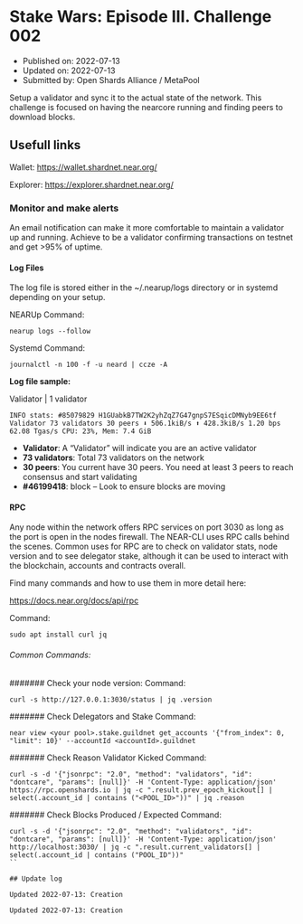 # Stake Wars: Episode III. Challenge 002
* Published on: 2022-07-13
* Updated on: 2022-07-13
* Submitted by: Open Shards Alliance / MetaPool

Setup a validator and sync it to the actual state of the network. This challenge is focused on having the nearcore running and finding peers to download blocks.


## Usefull links

Wallet: https://wallet.shardnet.near.org/

Explorer: https://explorer.shardnet.near.org/ 


### Monitor and make alerts 

An email notification can make it more comfortable to maintain a validator up and running. Achieve to be a validator confirming transactions on testnet and get >95% of uptime.

#### Log Files
The log file is stored either in the ~/.nearup/logs directory or in systemd depending on your setup.

NEARUp Command:
```
nearup logs --follow
```

Systemd Command:
```
journalctl -n 100 -f -u neard | ccze -A
```

**Log file sample:**

Validator | 1 validator

```
INFO stats: #85079829 H1GUabkB7TW2K2yhZqZ7G47gnpS7ESqicDMNyb9EE6tf Validator 73 validators 30 peers ⬇ 506.1kiB/s ⬆ 428.3kiB/s 1.20 bps 62.08 Tgas/s CPU: 23%, Mem: 7.4 GiB
```

* **Validator**: A “Validator” will indicate you are an active validator
* **73 validators**: Total 73 validators on the network
* **30 peers**: You current have 30 peers. You need at least 3 peers to reach consensus and start validating
* **#46199418**: block – Look to ensure blocks are moving

#### RPC
Any node within the network offers RPC services on port 3030 as long as the port is open in the nodes firewall. The NEAR-CLI uses RPC calls behind the scenes. Common uses for RPC are to check on validator stats, node version and to see delegator stake, although it can be used to interact with the blockchain, accounts and contracts overall.

Find many commands and how to use them in more detail here:

https://docs.near.org/docs/api/rpc



Command:
```
sudo apt install curl jq
```
###### Common Commands:
####### Check your node version:
Command:
```
curl -s http://127.0.0.1:3030/status | jq .version
```
####### Check Delegators and Stake
Command:
```
near view <your pool>.stake.guildnet get_accounts '{"from_index": 0, "limit": 10}' --accountId <accountId>.guildnet
```
####### Check Reason Validator Kicked
Command:
```
curl -s -d '{"jsonrpc": "2.0", "method": "validators", "id": "dontcare", "params": [null]}' -H 'Content-Type: application/json' https://rpc.openshards.io | jq -c ".result.prev_epoch_kickout[] | select(.account_id | contains ("<POOL_ID>"))" | jq .reason
```
####### Check Blocks Produced / Expected
Command:
```
curl -s -d '{"jsonrpc": "2.0", "method": "validators", "id": "dontcare", "params": [null]}' -H 'Content-Type: application/json' http://localhost:3030/ | jq -c ".result.current_validators[] | select(.account_id | contains ("POOL_ID"))"
``

## Update log

Updated 2022-07-13: Creation

Updated 2022-07-13: Creation

